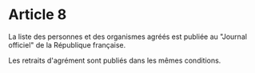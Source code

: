# Article 8

La liste des personnes et des organismes agréés est publiée au "Journal officiel" de la République française.

Les retraits d'agrément sont publiés dans les mêmes conditions.
